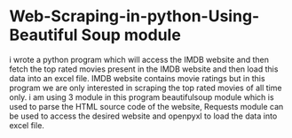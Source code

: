 # Web-Scraping-in-python-Using-Beautiful Soup module
i wrote a python program which will access the IMDB website and then fetch the top rated movies present in the IMDB website and then load this data into an excel file.
IMDB website contains movie ratings but in this program we are only interested in scraping the top rated movies of all time only.
i am using 3 module in this program beautifulsoup module which is used to parse the HTML source code of the website, Requests module can be used to access the desired website and openpyxl to load the data into excel file. 
